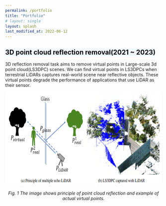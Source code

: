 ```yaml
---
permalink: /portfolio
title: "Portfolio"
# layout: single 
layout: splash 
last_modified_at: 2022-06-12
---
```

<h2><mark style='background-color: #f1f8ff'>3D point cloud reflection removal(2021 ~ 2023)</mark></h2>
3D reflection removal task aims to remove virtual points in Large-scale 3d point cloud(LS3DPC)
scenes. We can find virtual points in LS3DPCs when terrestrial LiDARs captures real-world scene
near reflective objects. These virtual points degrade the performance of applications that use LiDAR
as their sensor. 
<p align="center">
    <img src="/assets/images/image1.PNG" alt="Girl in a jacket" style="width:700px;height:300px;">
</p>
<p align="center">
    <em> Fig. 1 The image shows principle of point cloud reflection and example of actual virtual points.</em>
</p>

